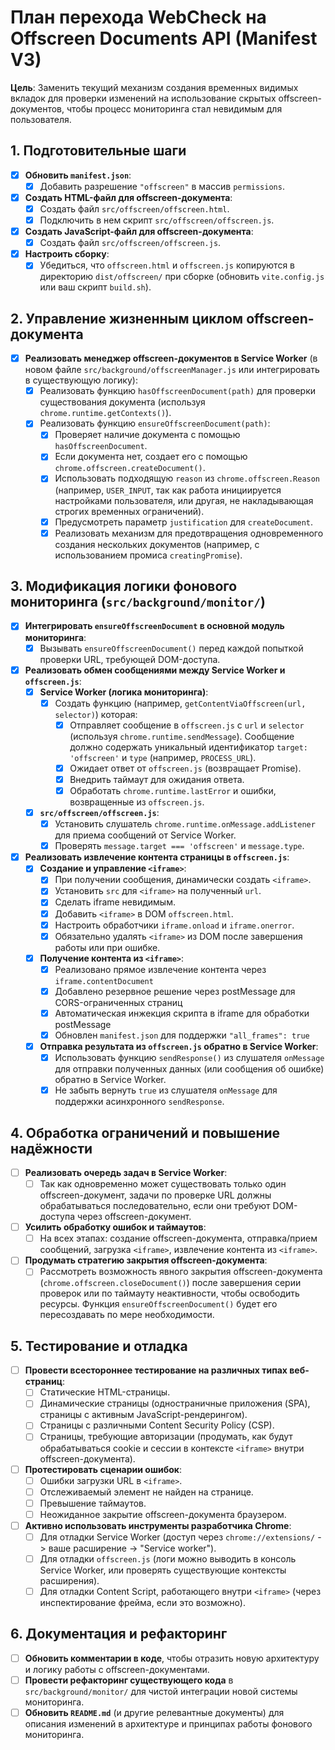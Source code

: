 # План перехода WebCheck на Offscreen Documents API (Manifest V3)

**Цель**: Заменить текущий механизм создания временных видимых вкладок для проверки изменений на использование скрытых offscreen-документов, чтобы процесс мониторинга стал невидимым для пользователя.

## 1. Подготовительные шаги

- [x] **Обновить `manifest.json`**:
  - [x] Добавить разрешение `"offscreen"` в массив `permissions`.
- [x] **Создать HTML-файл для offscreen-документа**:
  - [x] Создать файл `src/offscreen/offscreen.html`.
  - [x] Подключить в нем скрипт `src/offscreen/offscreen.js`.
- [x] **Создать JavaScript-файл для offscreen-документа**:
  - [x] Создать файл `src/offscreen/offscreen.js`.
- [x] **Настроить сборку**:
  - [x] Убедиться, что `offscreen.html` и `offscreen.js` копируются в директорию `dist/offscreen/` при сборке (обновить `vite.config.js` или ваш скрипт `build.sh`).

## 2. Управление жизненным циклом offscreen-документа

- [x] **Реализовать менеджер offscreen-документов в Service Worker** (в новом файле `src/background/offscreenManager.js` или интегрировать в существующую логику):
  - [x] Реализовать функцию `hasOffscreenDocument(path)` для проверки существования документа (используя `chrome.runtime.getContexts()`).
  - [x] Реализовать функцию `ensureOffscreenDocument(path)`:
    - [x] Проверяет наличие документа с помощью `hasOffscreenDocument`.
    - [x] Если документа нет, создает его с помощью `chrome.offscreen.createDocument()`.
    - [x] Использовать подходящую `reason` из `chrome.offscreen.Reason` (например, `USER_INPUT`, так как работа инициируется настройками пользователя, или другая, не накладывающая строгих временных ограничений).
    - [x] Предусмотреть параметр `justification` для `createDocument`.
    - [x] Реализовать механизм для предотвращения одновременного создания нескольких документов (например, с использованием промиса `creatingPromise`).

## 3. Модификация логики фонового мониторинга (`src/background/monitor/`)

- [x] **Интегрировать `ensureOffscreenDocument` в основной модуль мониторинга**:
  - [x] Вызывать `ensureOffscreenDocument()` перед каждой попыткой проверки URL, требующей DOM-доступа.
- [x] **Реализовать обмен сообщениями между Service Worker и `offscreen.js`**:
  - [x] **Service Worker (логика мониторинга)**:
    - [x] Создать функцию (например, `getContentViaOffscreen(url, selector)`) которая:
      - [x] Отправляет сообщение в `offscreen.js` с `url` и `selector` (используя `chrome.runtime.sendMessage`). Сообщение должно содержать уникальный идентификатор `target: 'offscreen'` и `type` (например, `PROCESS_URL`).
      - [x] Ожидает ответ от `offscreen.js` (возвращает Promise).
      - [x] Внедрить таймаут для ожидания ответа.
      - [x] Обработать `chrome.runtime.lastError` и ошибки, возвращенные из `offscreen.js`.
  - [x] **`src/offscreen/offscreen.js`**:
    - [x] Установить слушатель `chrome.runtime.onMessage.addListener` для приема сообщений от Service Worker.
    - [x] Проверять `message.target === 'offscreen'` и `message.type`.
- [x] **Реализовать извлечение контента страницы в `offscreen.js`**:
  - [x] **Создание и управление `<iframe>`**:
    - [x] При получении сообщения, динамически создать `<iframe>`.
    - [x] Установить `src` для `<iframe>` на полученный `url`.
    - [x] Сделать iframe невидимым.
    - [x] Добавить `<iframe>` в DOM `offscreen.html`.
    - [x] Настроить обработчики `iframe.onload` и `iframe.onerror`.
    - [x] Обязательно удалять `<iframe>` из DOM после завершения работы или при ошибке.
  - [x] **Получение контента из `<iframe>`**:
    - [x] Реализовано прямое извлечение контента через `iframe.contentDocument`
    - [x] Добавлено резервное решение через postMessage для CORS-ограниченных страниц
    - [x] Автоматическая инжекция скрипта в iframe для обработки postMessage
    - [x] Обновлен `manifest.json` для поддержки `"all_frames": true`
  - [x] **Отправка результата из `offscreen.js` обратно в Service Worker**:
    - [x] Использовать функцию `sendResponse()` из слушателя `onMessage` для отправки полученных данных (или сообщения об ошибке) обратно в Service Worker.
    - [x] Не забыть вернуть `true` из слушателя `onMessage` для поддержки асинхронного `sendResponse`.

## 4. Обработка ограничений и повышение надёжности

- [ ] **Реализовать очередь задач в Service Worker**:
  - [ ] Так как одновременно может существовать только один offscreen-документ, задачи по проверке URL должны обрабатываться последовательно, если они требуют DOM-доступа через offscreen-документ.
- [ ] **Усилить обработку ошибок и таймаутов**:
  - [ ] На всех этапах: создание offscreen-документа, отправка/прием сообщений, загрузка `<iframe>`, извлечение контента из `<iframe>`.
- [ ] **Продумать стратегию закрытия offscreen-документа**:
  - [ ] Рассмотреть возможность явного закрытия offscreen-документа (`chrome.offscreen.closeDocument()`) после завершения серии проверок или по таймауту неактивности, чтобы освободить ресурсы. Функция `ensureOffscreenDocument()` будет его пересоздавать по мере необходимости.

## 5. Тестирование и отладка

- [ ] **Провести всестороннее тестирование на различных типах веб-страниц**:
  - [ ] Статические HTML-страницы.
  - [ ] Динамические страницы (одностраничные приложения (SPA), страницы с активным JavaScript-рендерингом).
  - [ ] Страницы с различными Content Security Policy (CSP).
  - [ ] Страницы, требующие авторизации (продумать, как будут обрабатываться cookie и сессии в контексте `<iframe>` внутри offscreen-документа).
- [ ] **Протестировать сценарии ошибок**:
  - [ ] Ошибки загрузки URL в `<iframe>`.
  - [ ] Отслеживаемый элемент не найден на странице.
  - [ ] Превышение таймаутов.
  - [ ] Неожиданное закрытие offscreen-документа браузером.
- [ ] **Активно использовать инструменты разработчика Chrome**:
  - [ ] Для отладки Service Worker (доступ через `chrome://extensions/` -> ваше расширение -> "Service worker").
  - [ ] Для отладки `offscreen.js` (логи можно выводить в консоль Service Worker, или проверять существующие контексты расширения).
  - [ ] Для отладки Content Script, работающего внутри `<iframe>` (через инспектирование фрейма, если это возможно).

## 6. Документация и рефакторинг

- [ ] **Обновить комментарии в коде**, чтобы отразить новую архитектуру и логику работы с offscreen-документами.
- [ ] **Провести рефакторинг существующего кода** в `src/background/monitor/` для чистой интеграции новой системы мониторинга.
- [ ] **Обновить `README.md`** (и другие релевантные документы) для описания изменений в архитектуре и принципах работы фонового мониторинга.
